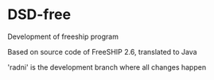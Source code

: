# DSD-free
Development of freeship program

Based on source code of FreeSHIP 2.6, translated to Java

'radni' is the development branch where all changes happen
